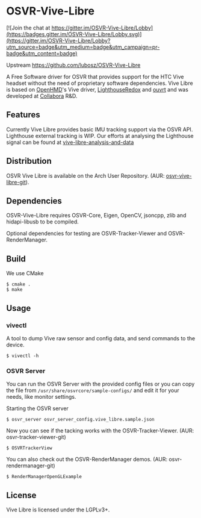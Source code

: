 # OSVR-Vive-Libre

[![Join the chat at https://gitter.im/OSVR-Vive-Libre/Lobby](https://badges.gitter.im/OSVR-Vive-Libre/Lobby.svg)](https://gitter.im/OSVR-Vive-Libre/Lobby?utm_source=badge&utm_medium=badge&utm_campaign=pr-badge&utm_content=badge)

Upstream <https://github.com/lubosz/OSVR-Vive-Libre>

A Free Software driver for OSVR that provides support for the HTC Vive headset
without the need of proprietary software dependencies. 
Vive Libre is based on [OpenHMD](https://github.com/OpenHMD/OpenHMD)'s Vive driver, [LighthouseRedox](https://github.com/nairol/LighthouseRedox/) and [ouvrt](https://github.com/pH5/ouvrt)
and was developed at [Collabora](https://www.collabora.com/) R&D.

## Features

Currently Vive Libre provides basic IMU tracking support via the OSVR API.
Lighthouse external tracking is WIP. 
Our efforts at analysing the Lighthouse signal can be found at
[vive-libre-analysis-and-data](https://git.collabora.com/cgit/user/lubosz/vive-libre-analysis-and-data.git/)

## Distribution

OSVR Vive Libre is available on the Arch User Repository. (AUR: [osvr-vive-libre-git](https://aur.archlinux.org/packages/osvr-vive-libre-git)).

## Dependencies

OSVR-Vive-Libre requires OSVR-Core, Eigen, OpenCV, jsoncpp, zlib and hidapi-libusb to be compiled.

Optional dependencies for testing are OSVR-Tracker-Viewer and OSVR-RenderManager.

## Build

We use CMake

    $ cmake .
    $ make

## Usage

### vivectl

A tool to dump Vive raw sensor and config data, and send commands to the device.
	
	$ vivectl -h

### OSVR Server

You can run the OSVR Server with the provided config files or you can copy the file from `/usr/share/osvrcore/sample-configs/` and edit it for your needs, like monitor settings.

Starting the OSVR server

	$ osvr_server osvr_server_config.vive_libre.sample.json

Now you can see if the tacking works with the OSVR-Tracker-Viewer. (AUR: osvr-tracker-viewer-git)

	$ OSVRTrackerView

You can also check out the OSVR-RenderManager demos. (AUR: osvr-rendermanager-git)

	$ RenderManagerOpenGLExample

## License

Vive Libre is licensed under the LGPLv3+.


